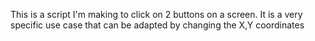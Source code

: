 This is a script I'm making to click on 2 buttons on a screen. It is a very specific use case that can be adapted by changing the X,Y coordinates